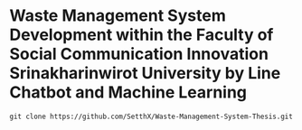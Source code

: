 # Waste Management System Development within the Faculty of Social Communication Innovation Srinakharinwirot University by Line Chatbot and Machine Learning

```
git clone https://github.com/SetthX/Waste-Management-System-Thesis.git
```
